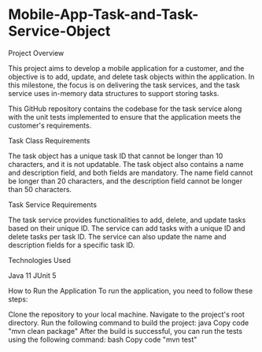 # Mobile-App-Task-and-Task-Service-Object
Project Overview

This project aims to develop a mobile application for a customer, and the objective is to add, update, and delete task objects within the application. In this milestone, the focus is on delivering the task services, and the task service uses in-memory data structures to support storing tasks.

This GitHub repository contains the codebase for the task service along with the unit tests implemented to ensure that the application meets the customer's requirements.

Task Class Requirements

The task object has a unique task ID that cannot be longer than 10 characters, and it is not updatable. The task object also contains a name and description field, and both fields are mandatory. The name field cannot be longer than 20 characters, and the description field cannot be longer than 50 characters.

Task Service Requirements

The task service provides functionalities to add, delete, and update tasks based on their unique ID. The service can add tasks with a unique ID and delete tasks per task ID. The service can also update the name and description fields for a specific task ID.

Technologies Used

Java 11
JUnit 5

How to Run the Application
To run the application, you need to follow these steps:

Clone the repository to your local machine.
Navigate to the project's root directory.
Run the following command to build the project:
java
Copy code
"mvn clean package"
After the build is successful, you can run the tests using the following command:
bash
Copy code
"mvn test"
